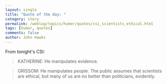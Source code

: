 ```yaml
---
layout: single 
title: "Quote of the day: " 
category: story
permalink: /weblog/topics/humor/quotes/csi_scientists_ethical.html
tags: [humor, quotes] 
comments: false 
author: John Hawks 
---
```



<p>
From tonight's CSI:
</p>

<blockquote>KATHERINE: He manipulates evidence. </blockquote>

<blockquote>GRISSOM: He manipulates <i>people</i>. The public assumes that scientists are ethical, but many of us are no better than politicians, evidently. </blockquote>

